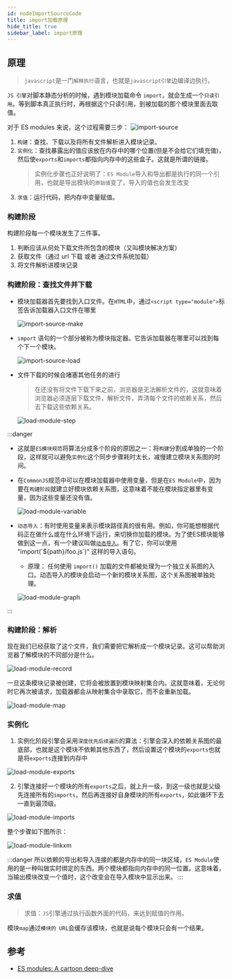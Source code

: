 ```yaml
---
id: nodeImportSourceCode
title: import加载原理
hide_title: true
sidebar_label: import原理
---
```


## 原理

> `javascript`是一门`解释执行`语言，也就是`javascript引擎`边编译边执行。

`JS 引擎`对脚本静态分析的时候，遇到模块加载命令 `import`，就会生成一个`只读引用`。等到脚本真正执行时，再根据这个只读引用，到被加载的那个模块里面去取值。

对于 ES modules 来说，这个过程需要三步：
![import-source](../../../static/img/module_step_phases.png)

1. `构建`：查找、下载以及将所有文件解析进入模块记录。
2. `实例化`：查找暴露出的值应该放在内存中的哪个位置(但是不会给它们填充值)，然后使`exports`和`imports`都指向内存中的这些盒子。这就是所谓的链接。<div class="line-space-small"></div>
   > 实例化步骤也正好说明了：`ES Module`导入和导出都是执行的同一个引用，也就是导出模块的`原始值`变了，导入的值也会发生改变
3. `求值`：运行代码，把内存中变量赋值。

### 构建阶段

构建阶段每一个模块发生了三件事。

1. 判断应该从何处下载文件所包含的模块（又叫模块解决方案）
2. 获取文件（通过 url 下载 或者 通过文件系统加载）
3. 将文件解析进模块记录

### 构建阶段：查找文件并下载

- 模块加载器首先要找到入口文件。在`HTML`中，通过`<script type="module">`标签告诉加载器入口文件在哪里

   ![import-source-make](../../../static/img/module_script_entry.png)

- `import` 语句的一个部分被称为模块指定器。它告诉加载器在哪里可以找到每个下一个模块。<div class="line-space-small"></div>

   ![import-source-load](../../../static/img/make_module_specifier.png)

- 文件下载的时候会堵塞其他任务的进行

   > 在还没有将文件下载下来之前，浏览器是无法解析文件的，这就意味着浏览器必须逐层下载文件，解析文件，弄清每个文件的依赖关系，然后去下载这些依赖关系。

   ![load-module-step](../../../static/img/load_module_step.png)

:::danger

- 这就是`ES模块规范`将算法分成多个阶段的原因之一：将`构建`分割成单独的一个阶段，这样就可以避免`实例化`这个同步步骤耗时太长，减慢建立模块关系图的时间。
- 在`CommonJS`规范中可以在模块加载器中使用变量，但是在`ES Module`中，因为要在`构建阶段`就建立好模块依赖关系图，这意味着不能在模块指定器里有变量，因为这些变量还没有值。<div class="line-space-normal"></div>
   ![load-module-variable](../../../static/img/load_module_variable.png)
- `动态导入`：有时使用变量来表示模块路径真的很有用。例如，你可能想根据代码正在做什么或在什么环境下运行，来切换你加载的模块。为了使ES模块能够做到这一点，有一个建议叫做[`动态导入`](https://github.com/tc39/proposal-dynamic-import)。有了它，你可以使用 "import(\`${path}/foo.js\`)" 这样的导入语句。
   - 原理： 任何使用 `import()` 加载的文件都被处理为一个独立关系图的入口。动态导入的模块会启动一个新的模块关系图，这个关系图被单独处理。

   ![load-module-graph](../../../static/img/load_module_graph.png)

:::

### 构建阶段：解析

现在我们已经获取了这个文件，我们需要把它解析成一个模块记录。这可以帮助浏览器了解模块的不同部分是什么。

![load-module-record](../../../static/img/load_module_record.png)

一旦这条模块记录被创建，它将会被放置到模块映射集合内。这就意味着，无论何时它再次被请求，加载器都会从映射集合中录取它，而不会重新加载。 <div class="line-space-normal"></div>

![load-module-map](../../../static/img/load_module_map.png)

### 实例化

1. 实例化阶段引擎会采用`深度优先后续遍历`的算法：引擎会深入的依赖关系图的最底部，也就是这个模块不依赖其他东西了，然后设置这个模块的`exports`也就是将`exports`连接到内存中

![load-module-exports](../../../static/img/load_module_exports.png)

2. 引擎连接好一个模块的所有`exports`之后，就上升一级，到这一级也就是父级先连接所有的`imports`，然后再连接好自身模块的所有`exports`，如此循环下去一直到最顶级。

![load-module-imports](../../../static/img/load_module_imports.png)

整个步骤如下图所示：

![load-module-linkxm](../../../static/img/load_module_linkxm.png)

:::danger
所以依赖的导出和导入连接的都是内存中的同一块区域，`ES Module`使用的是一种叫做实时绑定的东西。两个模块都指向内存中的同一位置。这意味着，当输出模块改变一个值时，这个改变会在导入模块中显示出来。
:::

### 求值

> 求值：`JS`引擎通过执行函数外面的代码，来达到赋值的作用。

模块`map`通过`模块的 URL`会缓存该模块，也就是说每个模块只会有一个结果。

## 参考

- [ES modules: A cartoon deep-dive](https://hacks.mozilla.org/2018/03/es-modules-a-cartoon-deep-dive/?utm_source=JavaScriptReport&utm_medium=email&utm_campaign=JavaScriptReportWeekly)
